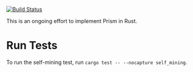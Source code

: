 [![Build Status](https://travis-ci.com/yangl1996/prism-rust.svg?token=HUqJJ7ZuGW1FW5vCJpjM&branch=master)](https://travis-ci.com/yangl1996/prism-rust)

This is an ongoing effort to implement Prism in Rust.

# Run Tests

To run the self-mining test, run `cargo test -- --nocapture self_mining`.
